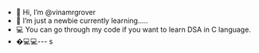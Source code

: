 - 👋 Hi, I’m @vinamrgrover
- 👀 I’m just a newbie currently learning.....
- 💻 You can go through my code if you want to learn DSA in C language.
- �💻💻--- s
<!---
vinamrgrover/vinamrgrover is a ✨ special ✨ repository because its `README.md` (this file) appears on your GitHub profile.
You can click the Preview link to take a look at your changes.
--->
